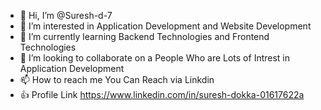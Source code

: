 - 👋 Hi, I’m @Suresh-d-7
- 👀 I’m interested in Application Development and Website Development
- 🌱 I’m currently learning Backend Technologies and Frontend Technologies
- 💞️ I’m looking to collaborate on a People Who are Lots of Intrest in Application Development 
- 📫 How to reach me You Can Reach via Linkdin 
- 👍 Profile Link https://www.linkedin.com/in/suresh-dokka-01617622a
<!---
Suresh-d-7/Suresh-d-7 is a ✨ special ✨ repository because its `README.md` (this file) appears on your GitHub profile.
You can click the Preview link to take a look at your changes.
--->
